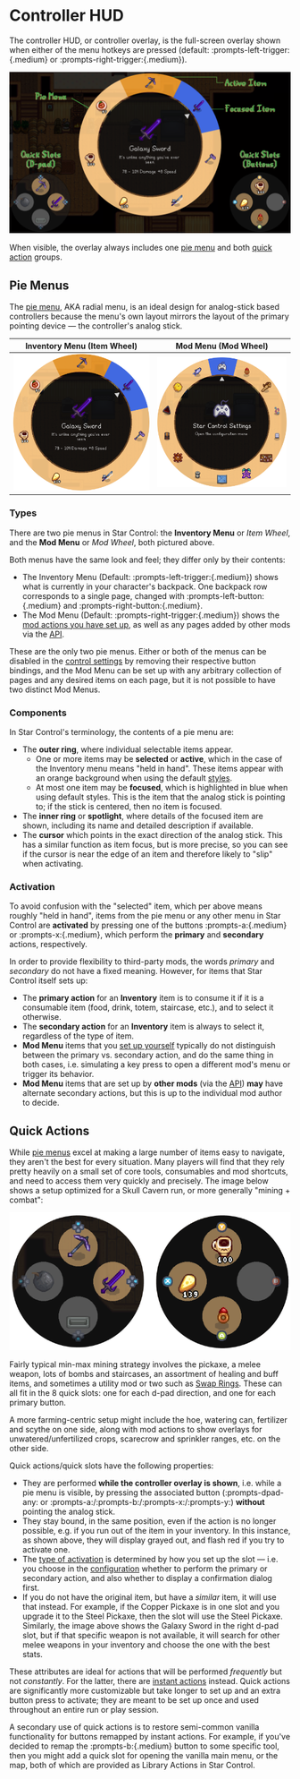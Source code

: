 # Controller HUD

The controller HUD, or controller overlay, is the full-screen overlay shown when either of the menu hotkeys are pressed (default: :prompts-left-trigger:{.medium} or :prompts-right-trigger:{.medium}).

![Controller menu screenshot](images/screenshot-controller-overlay-annotated.png)

When visible, the overlay always includes one [pie menu](#pie-menus) and both [quick action](#quick-actions) groups.

## Pie Menus

The [pie menu](https://en.wikipedia.org/wiki/Pie_menu), AKA radial menu, is an ideal design for analog-stick based controllers because the menu's own layout mirrors the layout of the primary pointing device — the controller's analog stick.

|               Inventory Menu (Item Wheel)               |            Mod Menu (Mod Wheel)             |
| :-----------------------------------------------------: | :-----------------------------------------: |
| ![Inventory Menu](images/screenshot-inventory-menu.png) | ![Mod Menu](images/screenshot-mod-menu.png) |

### Types

There are two pie menus in Star Control: the **Inventory Menu** or *Item Wheel*, and the **Mod Menu** or *Mod Wheel*, both pictured above.

Both menus have the same look and feel; they differ only by their contents:

- The Inventory Menu (Default: :prompts-left-trigger:{.medium}) shows what is currently in your character's backpack. One backpack row corresponds to a single page, changed with :prompts-left-button:{.medium} and :prompts-right-button:{.medium}.
- The Mod Menu (Default: :prompts-right-trigger:{.medium}) shows the [mod actions you have set up](configuration.md#actions), as well as any pages added by other mods via the [API](api.md).

These are the only two pie menus. Either or both of the menus can be disabled in the [control settings](configuration.md#controls) by removing their respective button bindings, and the Mod Menu can be set up with any arbitrary collection of pages and any desired items on each page, but it is not possible to have two distinct Mod Menus.

### Components

In Star Control's terminology, the contents of a pie menu are:

- The **outer ring**, where individual selectable items appear.
    - One or more items may be **selected** or **active**, which in the case of the Inventory menu means "held in hand". These items appear with an orange background when using the default [styles](configuration.md#styles).
    - At most one item may be **focused**, which is highlighted in blue when using default styles. This is the item that the analog stick is pointing to; if the stick is centered, then no item is focused.
- The **inner ring** or **spotlight**, where details of the focused item are shown, including its name and detailed description if available.
- The **cursor** which points in the exact direction of the analog stick. This has a similar function as item focus, but is more precise, so you can see if the cursor is near the edge of an item and therefore likely to "slip" when activating.

### Activation

To avoid confusion with the "selected" item, which per above means roughly "held in hand", items from the pie menu or any other menu in Star Control are **activated** by pressing one of the buttons :prompts-a:{.medium} or :prompts-x:{.medium}, which perform the **primary** and **secondary** actions, respectively.

In order to provide flexibility to third-party mods, the words *primary* and *secondary* do not have a fixed meaning. However, for items that Star Control itself sets up:

- The **primary action** for an **Inventory** item is to consume it if it is a consumable item (food, drink, totem, staircase, etc.), and to select it otherwise.
- The **secondary action** for an **Inventory** item is always to select it, regardless of the type of item.
- **Mod Menu** items that you [set up yourself](configuration.md#actions) typically do not distinguish between the primary vs. secondary action, and do the same thing in both cases, i.e. simulating a key press to open a different mod's menu or trigger its behavior.
- **Mod Menu** items that are set up by **other mods** (via the [API](api.md)) **may** have alternate secondary actions, but this is up to the individual mod author to decide.

## Quick Actions

While [pie menus](#pie-menus) excel at making a large number of items easy to navigate, they aren't the best for every situation. Many players will find that they rely pretty heavily on a small set of core tools, consumables and mod shortcuts, and need to access them very quickly and precisely. The image below shows a setup optimized for a Skull Cavern run, or more generally "mining + combat":

![Mining/Combat Quick Actions](images/screenshot-quick-actions.png)

Fairly typical min-max mining strategy involves the pickaxe, a melee weapon, lots of bombs and staircases, an assortment of healing and buff items, and sometimes a utility mod or two such as [Swap Rings](https://www.nexusmods.com/stardewvalley/mods/21205). These can all fit in the 8 quick slots: one for each d-pad direction, and one for each primary button.

A more farming-centric setup might include the hoe, watering can, fertilizer and scythe on one side, along with mod actions to show overlays for unwatered/unfertilized crops, scarecrow and sprinkler ranges, etc. on the other side.

Quick actions/quick slots have the following properties:

- They are performed **while the controller overlay is shown**, i.e. while a pie menu is visible, by pressing the associated button (:prompts-dpad-any: or :prompts-a:/:prompts-b:/:prompts-x:/:prompts-y:) **without** pointing the analog stick.
- They stay bound, in the same position, even if the action is no longer possible, e.g. if you run out of the item in your inventory. In this instance, as shown above, they will display grayed out, and flash red if you try to activate one.
- The [type of activation](#activation) is determined by how you set up the slot — i.e. you choose in the [configuration](configuration.md#quick-actions) whether to perform the primary or secondary action, and also whether to display a confirmation dialog first.
- If you do not have the original item, but have a *similar* item, it will use that instead. For example, if the Copper Pickaxe is in one slot and you upgrade it to the Steel Pickaxe, then the slot will use the Steel Pickaxe. Similarly, the image above shows the Galaxy Sword in the right d-pad slot, but if that specific weapon is not available, it will search for other melee weapons in your inventory and choose the one with the best stats.

These attributes are ideal for actions that will be performed _frequently_ but not _constantly_. For the latter, there are [instant actions](instant-actions.md) instead. Quick actions are significantly more customizable but take longer to set up and an extra button press to activate; they are meant to be set up once and used throughout an entire run or play session.

A secondary use of quick actions is to restore semi-common vanilla functionality for buttons remapped by instant actions. For example, if you've decided to remap the :prompts-b:{.medium} button to some specific tool, then you might add a quick slot for opening the vanilla main menu, or the map, both of which are provided as Library Actions in Star Control.